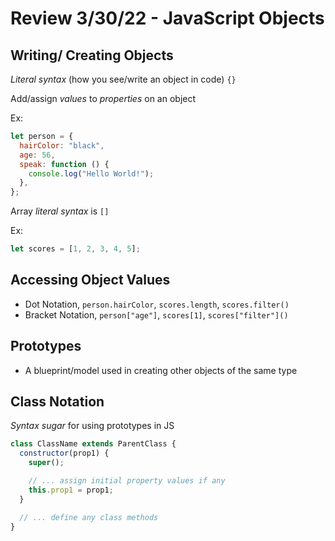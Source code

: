 # Review 3/30/22 - JavaScript Objects

## Writing/ Creating Objects

_Literal syntax_ (how you see/write an object in code) `{}`

Add/assign _values_ to _properties_ on an object

Ex:

```js
let person = {
  hairColor: "black",
  age: 56,
  speak: function () {
    console.log("Hello World!");
  },
};
```

Array _literal syntax_ is `[]`

Ex:

```js
let scores = [1, 2, 3, 4, 5];
```

## Accessing Object Values

- Dot Notation, `person.hairColor`, `scores.length`, `scores.filter()`
- Bracket Notation, `person["age"]`, `scores[1]`, `scores["filter"]()`

## Prototypes

- A blueprint/model used in creating other objects of the same type

## Class Notation

_Syntax sugar_ for using prototypes in JS

```js
class ClassName extends ParentClass {
  constructor(prop1) {
    super();

    // ... assign initial property values if any
    this.prop1 = prop1;
  }

  // ... define any class methods
}
```
